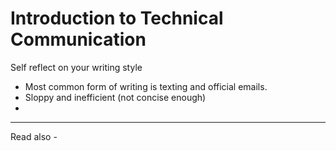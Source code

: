 # Introduction to Technical Communication
Self reflect on your writing style
- Most common form of writing is texting and official emails.
- Sloppy and inefficient (not concise enough)
- 



---
Read also - 